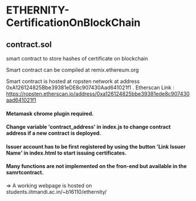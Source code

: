 # ETHERNITY-CertificationOnBlockChain

## contract.sol
smart contract to store hashes of certificate on blockchain

Smart contract can be compiled at remix.ethereum.org

Smart contract is hosted at ropsten network at address 0xA126124825Bbe39381eDE8c907430Aad641021f1 . Etherscan Link : https://ropsten.etherscan.io/address/0xa126124825bbe39381ede8c907430aad641021f1

#### Metamask chrome plugin required.
#### Change variable 'contract_address' in index.js to change contract address if a new contract is deployed.
#### Issuer account has to be first registered by using the button 'Link Issuer Name' in index.html to start issuing certificates.
#### Many functions are not implemented on the fron-end but available in the samrtcontract.

 => A working webpage is hosted on students.iitmandi.ac.in/~b16110/ethernity/
